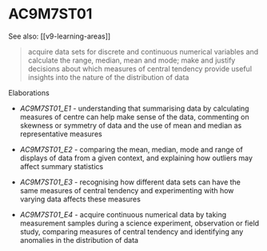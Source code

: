 
# AC9M7ST01 

See also: [[v9-learning-areas]]

> acquire data sets for discrete and continuous numerical variables and calculate the range, median, mean and mode; make and justify decisions about which measures of central tendency provide useful insights into the nature of the distribution of data

Elaborations


- _AC9M7ST01_E1_ - understanding that summarising data by calculating measures of centre can help make sense of the data, commenting on skewness or symmetry of data and the use of mean and median as representative measures

- _AC9M7ST01_E2_ - comparing the mean, median, mode and range of displays of data from a given context, and explaining how outliers may affect summary statistics

- _AC9M7ST01_E3_ - recognising how different data sets can have the same measures of central tendency and experimenting with how varying data affects these measures

- _AC9M7ST01_E4_ - acquire continuous numerical data by taking measurement samples during a science experiment, observation or field study, comparing measures of central tendency and identifying any anomalies in the distribution of data
